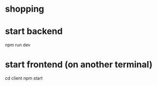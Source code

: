 # shopping

# start backend
npm run dev

# start frontend (on another terminal)
cd client 
npm start
